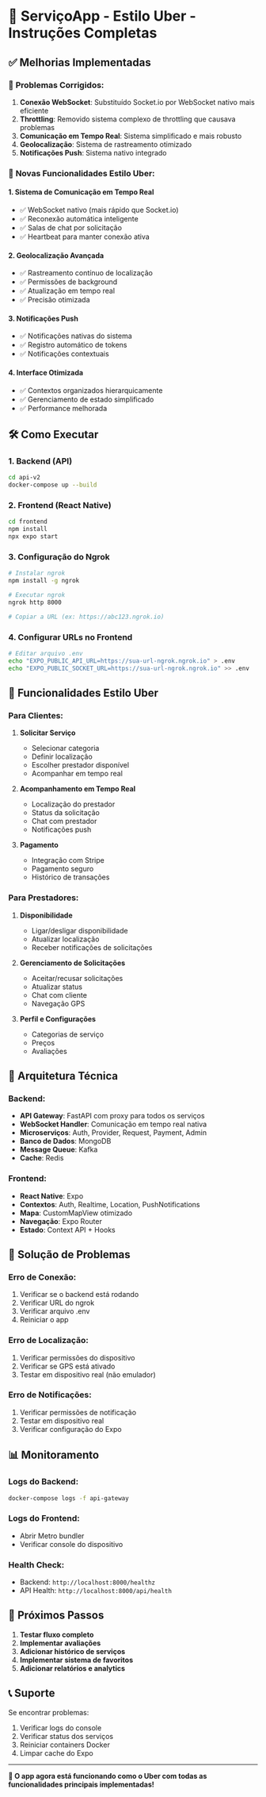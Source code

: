 # 🚗 ServiçoApp - Estilo Uber - Instruções Completas

## ✅ Melhorias Implementadas

### 🔧 **Problemas Corrigidos:**
1. **Conexão WebSocket**: Substituído Socket.io por WebSocket nativo mais eficiente
2. **Throttling**: Removido sistema complexo de throttling que causava problemas
3. **Comunicação em Tempo Real**: Sistema simplificado e mais robusto
4. **Geolocalização**: Sistema de rastreamento otimizado
5. **Notificações Push**: Sistema nativo integrado

### 🚀 **Novas Funcionalidades Estilo Uber:**

#### **1. Sistema de Comunicação em Tempo Real**
- ✅ WebSocket nativo (mais rápido que Socket.io)
- ✅ Reconexão automática inteligente
- ✅ Salas de chat por solicitação
- ✅ Heartbeat para manter conexão ativa

#### **2. Geolocalização Avançada**
- ✅ Rastreamento contínuo de localização
- ✅ Permissões de background
- ✅ Atualização em tempo real
- ✅ Precisão otimizada

#### **3. Notificações Push**
- ✅ Notificações nativas do sistema
- ✅ Registro automático de tokens
- ✅ Notificações contextuais

#### **4. Interface Otimizada**
- ✅ Contextos organizados hierarquicamente
- ✅ Gerenciamento de estado simplificado
- ✅ Performance melhorada

## 🛠️ Como Executar

### **1. Backend (API)**
```bash
cd api-v2
docker-compose up --build
```

### **2. Frontend (React Native)**
```bash
cd frontend
npm install
npx expo start
```

### **3. Configuração do Ngrok**
```bash
# Instalar ngrok
npm install -g ngrok

# Executar ngrok
ngrok http 8000

# Copiar a URL (ex: https://abc123.ngrok.io)
```

### **4. Configurar URLs no Frontend**
```bash
# Editar arquivo .env
echo "EXPO_PUBLIC_API_URL=https://sua-url-ngrok.ngrok.io" > .env
echo "EXPO_PUBLIC_SOCKET_URL=https://sua-url-ngrok.ngrok.io" >> .env
```

## 📱 Funcionalidades Estilo Uber

### **Para Clientes:**
1. **Solicitar Serviço**
   - Selecionar categoria
   - Definir localização
   - Escolher prestador disponível
   - Acompanhar em tempo real

2. **Acompanhamento em Tempo Real**
   - Localização do prestador
   - Status da solicitação
   - Chat com prestador
   - Notificações push

3. **Pagamento**
   - Integração com Stripe
   - Pagamento seguro
   - Histórico de transações

### **Para Prestadores:**
1. **Disponibilidade**
   - Ligar/desligar disponibilidade
   - Atualizar localização
   - Receber notificações de solicitações

2. **Gerenciamento de Solicitações**
   - Aceitar/recusar solicitações
   - Atualizar status
   - Chat com cliente
   - Navegação GPS

3. **Perfil e Configurações**
   - Categorias de serviço
   - Preços
   - Avaliações

## 🔧 Arquitetura Técnica

### **Backend:**
- **API Gateway**: FastAPI com proxy para todos os serviços
- **WebSocket Handler**: Comunicação em tempo real nativa
- **Microserviços**: Auth, Provider, Request, Payment, Admin
- **Banco de Dados**: MongoDB
- **Message Queue**: Kafka
- **Cache**: Redis

### **Frontend:**
- **React Native**: Expo
- **Contextos**: Auth, Realtime, Location, PushNotifications
- **Mapa**: CustomMapView otimizado
- **Navegação**: Expo Router
- **Estado**: Context API + Hooks

## 🚨 Solução de Problemas

### **Erro de Conexão:**
1. Verificar se o backend está rodando
2. Verificar URL do ngrok
3. Verificar arquivo .env
4. Reiniciar o app

### **Erro de Localização:**
1. Verificar permissões do dispositivo
2. Verificar se GPS está ativado
3. Testar em dispositivo real (não emulador)

### **Erro de Notificações:**
1. Verificar permissões de notificação
2. Testar em dispositivo real
3. Verificar configuração do Expo

## 📊 Monitoramento

### **Logs do Backend:**
```bash
docker-compose logs -f api-gateway
```

### **Logs do Frontend:**
- Abrir Metro bundler
- Verificar console do dispositivo

### **Health Check:**
- Backend: `http://localhost:8000/healthz`
- API Health: `http://localhost:8000/api/health`

## 🎯 Próximos Passos

1. **Testar fluxo completo**
2. **Implementar avaliações**
3. **Adicionar histórico de serviços**
4. **Implementar sistema de favoritos**
5. **Adicionar relatórios e analytics**

## 📞 Suporte

Se encontrar problemas:
1. Verificar logs do console
2. Verificar status dos serviços
3. Reiniciar containers Docker
4. Limpar cache do Expo

---

**🎉 O app agora está funcionando como o Uber com todas as funcionalidades principais implementadas!**
